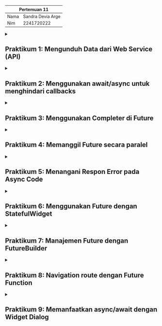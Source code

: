 <table>
    <thead>
        <th style="text-align: center;" colspan="2">Pertemuan 11</th>
    </thead>
    <tbody>
        <tr>
            <td>Nama</td>
            <td>Sandra Devia Arge</td>
        </tr>
        <tr>
            <td>Nim</td>
            <td>2241720222</td>
        </tr>
    </tbody>
</table>

<details>
<summary>

## Praktikum 1: Mengunduh Data dari Web Service (API)
</summary>

### Langkah 1: Membuat Project Baru

Membuat project baru dengan nama `books` dan menambahkan dependencies `http`.

![hasil](/pertemuan_11/img/im1.png)

### Langkah 2: Cek file pubspec.yaml

Memastikan file `pubspec.yaml` sudah terdapat dependencies `http`.

![hasil](/pertemuan_11/img/img2.png)


### Langkah 3: Buka file main.dart

### Soal 1
Tambahkan nama panggilan Anda pada title app sebagai identitas hasil pekerjaan Anda.

![hasil](/pertemuan_11/img/img3.png)

```dart
import 'dart:async';
import 'package:flutter/material.dart';
import 'package:http/http.dart';
import 'package:http/http.dart' as http;

void main() {
  runApp(const MyApp());
}

class MyApp extends StatelessWidget {
  const MyApp({super.key});

  @override
  Widget build(BuildContext context) {
    return MaterialApp(
      title: '2241720222 - Sandra Devia A',
      theme: ThemeData(
        primarySwatch: Colors.blue,
        visualDensity: VisualDensity.adaptivePlatformDensity,
      ),
      home: const FuturePage(),
    );

  }
}

class FuturePage extends StatefulWidget {
  const FuturePage({super.key});

  @override
  State<FuturePage> createState() => _FuturePageState();
} 

class _FuturePageState extends State<FuturePage> {
  String result =  '';
  @override
  Widget build(BuildContext context) {
    return Scaffold(
      appBar: AppBar(
        title: const Text('Back from the Future'),
      ),
      body: Center(
        child: Column(children: [
        const Spacer(),
          ElevatedButton(
            child: const Text('GO!'),
            onPressed: () {},
          ),
          const Spacer(),
          Text(result),
          const Spacer(),
          const CircularProgressIndicator(),
          const Spacer(),
        ]),
      ),
    );
  }
}
```

# Langkah 4: Tambah method getData()

Menambahkan method `getData()` untuk mengambil data dari web service.

![hasil](/pertemuan_11/img/img4.png)

```dart
Future<Response> getData() async {
    const authority = 'www.googleapis.com';
    const path = '/books/v1/volumes/e-ZDDwAAQBAJ';
    Uri url = Uri.https(authority, path);
    return http.get(url);
  }
```

## Soal 2

Carilah judul buku favorit Anda di Google Books, lalu ganti ID buku pada variabel path di kode tersebut.

![hasil](/pertemuan_11/img/img%205.png)
![hasil](/pertemuan_11/img/img6.png)

# Langkah 5: Tambah kode di ElevatedButton

Menambahkan kode untuk memanggil method `getData()` pada ElevatedButton.

```dart
class _FuturePageState extends State<FuturePage> {
  String result =  '';
  @override
  Widget build(BuildContext context) {
    return Scaffold(
      appBar: AppBar(
        title: const Text('Back from the Future'),
      ),
      body: Center(
        child: Column(children: [
        const Spacer(),
          ElevatedButton(
            child: const Text('GO!'),
            onPressed: () {
              setState(() {
                  
                });
                getData().then((value){
                  result = value.body.toString().substring(0,450);
                  setState(() {
                    
                  });
                }).catchError((_){
                  result = 'An error occured';
                  setState(() {});
                });
            },
          ),
          const Spacer(),
          Text(result),
          const Spacer(),
          const CircularProgressIndicator(),
          const Spacer(),
        ]),
      ),
    );
  }
```

![hasil](/pertemuan_11/img/img7.png)

## Soal 3

Jelaskan maksud kode langkah 5 tersebut terkait `substring` dan `catchError`!

Capture hasil praktikum Anda berupa GIF dan lampirkan di README.

> **Jawaban**
`substring` dipakai untuk mengambil bagian tertentu dari sebuah string berdasarkan indeksnya. Sementara itu, `catchError` digunakan untuk menangkap error yang muncul saat kode dijalankan.


![hasil](/pertemuan_11/img/gif/soal3.gif)

</details>

<details>
<summary>

## Praktikum 2: Menggunakan await/async untuk menghindari callbacks
</summary>


### Langkah 1: Buka file main.dart

Menambahkan tiga method di dalam class _FuturePageState.

![hasil](/pertemuan_11/img/img8.png)
```dart
Future<int> returnOneAsync() async {
  await Future.delayed(const Duration(seconds: 3));
  return 1;
}

Future<int> returnTwoAsync() async {
  await Future.delayed(const Duration(seconds: 3));
  return 2;
}

Future<int> returnThreeAsync() async {
  await Future.delayed(const Duration(seconds: 3));
  return 3;
}
```

### Langkah 2: Tambah method count()

Menambahkan method `count()` untuk menghitung.

![hasil](/pertemuan_11/img/img10.png)
```dart
 Future count() async {
        int total = 0;
        total = await returnOneAsync();
        total += await returnTwoAsync();
        total += await returnThreeAsync();
        setState(() {
          result = total.toString();
        });
      }
```

### Langkah 3: Panggil count()

Menambahkan kode untuk memanggil method `count()` pada ElevatedButton.

![hasil](/pertemuan_11/img/img9.png)

### Langkah 4: Run

Menjalankan aplikasi.

![hasil](/pertemuan_11/img/gif/langkah%204.gif)

## Soal 4
Jelaskan maksud kode langkah 1 dan 2 tersebut!

>**Jawaban**
Langkah pertama adalah kode yang akan menghasilkan output berupa angka 1, 2, dan 3, dengan jeda waktu 3 detik di antara tiap angka. Langkah kedua adalah kode yang akan menjalankan proses di langkah pertama, kemudian menampilkan hasilnya.

</details>

<details>
<summary>

## Praktikum 3: Menggunakan Completer di Future
</summary>

### Langkah 1: Buka main.dart

Melakukan import package async.

![hasil](/pertemuan_11/img/img11.png)

### Langkah 2: Tambahkan variabel dan method

Menambahkan variabel late dan method di class _FuturePageState.
```dart
  late Completer completer;

  Future getNumber() {
    completer = Completer<int>();
    calculate();
    return completer.future;
  }

  Future calculate() async {
    await Future.delayed(const Duration(seconds: 5));
    completer.complete(42);
  }
```

![hasil](/pertemuan_11/img/img12.png)

### Langkah 3: Ganti isi kode onPressed()

Mengganti isi kode onPressed() pada ElevatedButton.
```dart
getNumber().then((value) {
                setState(() {
                  result = value.toString();
                });
              });
```

![hasil](/pertemuan_11/img/img13.png)

### Langkah 4: Run

![hasil](/pertemuan_11/img/gif/langkah4soal5.gif)

## Soal 5

Jelaskan maksud kode langkah 2 tersebut!

>**Jawaban**
Kode ini menggunakan Completer untuk mengatur penyelesaian (completion) dari sebuah Future secara manual, memberikan kontrol lebih terhadap kapan dan bagaimana Future tersebut selesai.
>
>- Variabel `completer` dideklarasikan dengan keyword late, yang berarti variabel tersebut akan diinisialisasi sebelum digunakan, namun tidak langsung saat dideklarasikan.
>- Fungsi `getNumber()` bertugas membuat instance baru dari Completer`<int>()`.
>- Di dalamnya, fungsi `calculate()` dipanggil untuk menyelesaikan (complete) proses pada Completer.
>- Akhirnya, completer.future dikembalikan sebagai hasil fungsi. Future ini akan berisi nilai yang diberikan ke Completer setelah prosesnya selesai.
>Dengan pendekatan ini, kode memberikan fleksibilitas untuk menentukan nilai pada Future di waktu yang tepat, sesuai kebutuhan.

### Langkah 5: Ganti method calculate()

Mengganti atau membuat calculate2().

![hasil](/pertemuan_11/img/img14.png)

### Langkah 6: Pindah ke onPressed()

Mengganti isi kode onPressed() pada ElevatedButton.

![hasil](/pertemuan_11/img/img15.png)

## Soal 6
Jelaskan maksud perbedaan kode langkah 2 dengan langkah 5-6 tersebut!

![hasil](/pertemuan_11/img/gif/langkah4soal5.gif)

>**Jawaban**
>Pada **langkah** 2, kode menggunakan `Completer` untuk mengelola penyelesaian (completion) dari sebuah Future secara manual, tetapi tidak menyertakan mekanisme penanganan error. Artinya, jika terjadi kesalahan, kode ini tidak akan menangkap atau mengelolanya.
>
>Sementara itu, pada langkah 5-6, `Completer` digunakan bersama dengan Future.delayed untuk menunda eksekusi selama 5 detik. Kode ini juga dilengkapi dengan try-catch untuk menangani error yang mungkin terjadi. Jika error terdeteksi, completer.completeError() dipanggil untuk menyelesaikan Completer dengan status error, sehingga memungkinkan pengguna untuk menangani masalah tersebut lebih lanjut.

</details>

<details>
<summary>

## Praktikum 4: Memanggil Future secara paralel
</summary>

### Langkah 1: Buka file main.dart

Menambahkan method returnFG ke dalam class _FuturePageState.

![hasil](/pertemuan_11/img/img16.png)

### Langkah 2: Edit onPressed()

Mengedit kode onPressed() pada ElevatedButton.

![hasil](/pertemuan_11/img/img17.png)

### Langkah 3: Run

Hasilnya muncul dalam 3 detik berupa angka 6, lebih cepat dibandingkan praktikum sebelumnya yang membutuhkan waktu hingga 9 detik
## Soal 7

Capture hasil praktikum Anda berupa GIF dan lampirkan di README

### Jawaban

![hasil](/pertemuan_11/img/gif/soal6.gif)

### Langkah 4: Ganti variabel futureGroup

Mengganti variabel futureGroup dengan `Future.wait`.

![hasil](/pertemuan_11/img/img18.png)

## Soal 8

Jelaskan maksud perbedaan kode langkah 1 dan 4!

>**Jawaban**
Pada Langkah 1, digunakan FutureGroup untuk mengelola beberapa Future secara bersamaan. Future ditambahkan satu per satu dengan futureGroup.add() dan ditutup menggunakan futureGroup.close(). Setelah semua Future selesai, hasilnya diproses di dalam then(). FutureGroup cocok untuk kasus di mana Future perlu ditambahkan secara dinamis.
>
>Sementara itu, Langkah 4 menggunakan Future.wait, yang langsung mengeksekusi semua Future dalam bentuk list secara paralel. Future.wait lebih sederhana karena tidak memerlukan proses add() dan close(), sehingga cocok untuk skenario dengan Future yang sudah diketahui.
>
>Perbedaan utama:
>
>- FutureGroup: Fleksibel untuk menambah Future secara dinamis.
>- Future.wait: Lebih ringkas dan efisien untuk Future yang sudah ada dalam list.

</details>
<details>
<summary>

## Praktikum 5: Menangani Respon Error pada Async Code
</summary>

### Langkah 1: Buka file main.dart

Menambahkan method `returnError` ke dalam class _FuturePageState.
```dart
Future returnError() async {
    await Future.delayed(const Duration(seconds: 2));
    throw Exception('Something terrible happened!');
  }
```

![hasil](/pertemuan_11/img/img20.png)

### Langkah 2: ElevatedButton

Ubah kode onPressed() pada ElevatedButton.

![hasil](/pertemuan_11/img/img21.png)

### Langkah 3: Run

Menjalankan aplikasi.

## Soal 9

Capture hasil praktikum Anda berupa GIF dan lampirkan di README.
![hasil](/pertemuan_11/img/gif/soal9.gif)

### Jawaban

Pada bagian debug console akan melihat teks Complete seperti berikut.
![hasil](/pertemuan_11/img/img19.png)

### Langkah 4: Tambah method handleError()

Menambahkan method `handleError` ke dalam class _FuturePageState.
```dart
  Future handleError() async {
      try {
        await returnError();
      }
    catch (error) {
      setState(() {
        result = error.toString();
      });
    }
    finally {
      print('Complete');
    }
  }
```

![hasil](/pertemuan_11/img/img22.png)

## Soal 10

Panggil method handleError() tersebut di ElevatedButton, lalu run. Apa hasilnya? Jelaskan perbedaan kode langkah 1 dan 4!
![hasil](/pertemuan_11/img/img23.png)

>**Jawaban**
>Hasilnya akan mencetak complete di console. Perbedaan antara langkah 1 dan langkah 4 adalah:
>
>- Langkah 1 menggunakan catchError untuk menangkap error yang terjadi dan onComplete untuk menampilkan hasil di console.
>- Langkah 4 memakai try-catch di dalam method returnError untuk menangani error dan finally untuk memastikan hasil tetap ditampilkan di console, bahkan jika terjadi error.

![hasil](/pertemuan_11/img/img24.png)

</details>
<details>
<summary>

## Praktikum 6: Menggunakan Future dengan StatefulWidget
</summary>

### Langkah 1: install plugin geolocator

Menambahkan plugin geolocator dengan mengetik perintah berikut di terminal.

`flutter pub add geolocator`

![hasil](/pertemuan_11/img/img25.png)

### Langkah 2: Tambah permission GPS

Menambahkan permission GPS.
```dart
<uses-permission android:name="android.permission.ACCESS_FINE_LOCATION"/>
<uses-permission android:name="android.permission.ACCESS_COARSE_LOCATION"/>
```
![hasil](/pertemuan_11/img/img26.png)

### Langkah 3: Buat file geolocation.dart

Membuat file geolocation.dart.
![hasil](/pertemuan_11/img/img27.png)

### Langkah 4: Buat StatefulWidget

Buat class LocationScreen di dalam file geolocation.dart.

### Langkah 5: Isi kode geolocation.dart

Isi kode di dalam class LocationScreen.
```dart
import 'package:flutter/material.dart';
import 'package:geolocator/geolocator.dart';

class LocationScreen extends StatefulWidget {
  const LocationScreen({super.key});

  @override
  State<LocationScreen> createState() => _LocationScreenState();
}

class _LocationScreenState extends State<LocationScreen> {
  String myPosition = '';
  @override
  void initState() {
    super.initState();
    getPosition().then((Position myPos) {
      myPosition =
          'Latitude: ${myPos.latitude.toString()} - Longitude: {myPos.longitude.toString()}';
      setState(() {
        myPosition = myPosition;
    });
  });

}
  
  @override
  Widget build(BuildContext context) {
    return Scaffold(
      appBar: AppBar(title: const Text('Current Location')),
      body: Center(child: Text(myPosition)),
    );
  }
  Future<Position> getPosition() async {
    await Geolocator.requestPermission();
    await Geolocator.isLocationServiceEnabled();
    Position? position = await Geolocator.getCurrentPosition();
    return position;
  }
}
```

## Soal 11
Tambahkan nama panggilan Anda pada tiap properti title sebagai identitas pekerjaan Anda.

## Jawaban

![hasil](/pertemuan_11/img/img28.png)

### Langkah 6: Edit main.dart

Panggil screen baru tersebut di file main.dart.

![hasil](/pertemuan_11/img/img29.png)

### Langkah 7: Run

Menjalankan aplikasi.

![hasil](/pertemuan_11/img/img41.png)

### Langkah 8: Tambahkan animasi loading

Menambahkan animasi loading.

```dart
  @override
  Widget build(BuildContext context) {
    final myWidget = myPosition == ''
    ? const CircularProgressIndicator()
    : Text(myPosition);

      return Scaffold(
      appBar: AppBar(title: const Text('Current Location-Astrid')),
      body: Center(child:myWidget),
    );
  }
```

## Soal 12
Jika Anda tidak melihat animasi loading tampil, kemungkinan itu berjalan sangat cepat. Tambahkan delay pada method getPosition() dengan kode await Future.delayed(const Duration(seconds: 3));

```dart
Future<Position> getPosition() async {
    await Geolocator.requestPermission();
    await Geolocator.isLocationServiceEnabled();
    await Future.delayed(const Duration(seconds: 3));
    Position? position = await Geolocator.getCurrentPosition();
    return position;
  }
```

Apakah Anda mendapatkan koordinat GPS ketika run di browser? Mengapa demikian?

Capture hasil praktikum Anda berupa GIF dan lampirkan di README.

> **Jawaban**
Tidak, GPS tidak akan bekerja di browser karena browser tidak memiliki izin untuk mengakses layanan GPS perangkat secara langsung seperti halnya pada device fisik atau emulator mobile.

Hasil run di device.

![hasil](/pertemuan_11/img/gif/soal%2012.gif)

</details>

<details>

<summary>

## Praktikum 7: Manajemen Future dengan FutureBuilder
</summary>

### Langkah 1: Modifikasi method getPosition()

![hasil](/pertemuan_11/img/img31.png)

### Langkah 2: Tambah variabel

Menambahkan variabel position di class _LocationScreenState.

![hasil](/pertemuan_11/img/img32.png)

### Langkah 3: Tambah initState()

Tambah method ini dan set variabel position

```dart
  @override
  void initState() {
    super.initState();
    position = getPosition();
}
```
![hasil](/pertemuan_11/img/img33.png)

### Langkah 4: Edit method build()

Mengedit method build().

```dart
@override
Widget build(BuildContext context) {
  return Scaffold(
    appBar: AppBar(title: const Text('Current Location - Sandra')),
    body: Center(
      child: FutureBuilder<Position>(
        future: position,
        builder: (BuildContext, AsyncSnapshot<Position> snapshot) {
          if (snapshot.connectionState == ConnectionState.waiting) {
            return const CircularProgressIndicator();
          } else if (snapshot.connectionState == ConnectionState.done) {
            return Text(
              snapshot.data.toString()
            );
          }
          else {
            return const Text('');
          }
        },
      ),
    ),
  );
}
```

## Soal 13

Apakah ada perbedaan UI dengan praktikum sebelumnya? Mengapa demikian?

Capture hasil praktikum Anda berupa GIF dan lampirkan di README.

## Jawaban

Tidak, tidak ada perbedaan UI dengan praktikum sebelumnya. Hal ini dikarenakan menggunakan FutureBuilder yang akan menampilkan widget sesuai dengan status Future.

![hasil](/pertemuan_11/img/gif/soal13.gif)

### Langkah 5: Tambah handling error

Menambahkan handling error.

```dart
@override
Widget build(BuildContext context) {
  return Scaffold(
    appBar: AppBar(title: const Text('Current Location - Sandra')),
    body: Center(
      child: FutureBuilder<Position>(
        future: position,
        builder: (BuildContext, AsyncSnapshot<Position> snapshot) {
          if (snapshot.connectionState == ConnectionState.waiting) {
            return const CircularProgressIndicator();
          } else if (snapshot.connectionState == ConnectionState.done) {
            return Text(
              snapshot.data.toString()
            );
          } else if (snapshot.connectionState == ConnectionState.done) {
            if (snapshot.hasError) {
              return const Text('Something terrible happened!');
            }
            return Text(snapshot.data.toString());
          }
          else {
            return const Text('');
          }
        },
      ),
    ),
  );
}
```

## Soal 14
Apakah ada perbedaan UI dengan langkah sebelumnya? Mengapa demikian?

Capture hasil praktikum Anda berupa GIF dan lampirkan di README.

>**Jawaban**
Tidak ada perubahan pada tampilan UI dibandingkan langkah sebelumnya. Hal ini karena menggunakan FutureBuilder, yang akan menampilkan widget berdasarkan status Future dan sudah dilengkapi dengan penanganan error jika terjadi kesalahan.
![hasil](/pertemuan_11/img/gif/7.gif)

</details>

<details>
<summary>

## Praktikum 8: Navigation route dengan Future Function
</summary>

### Langkah 1: Buat file baru navigation_first.dart

Membuat file navigation_first.dart.

![hasil](/pertemuan_11/img/img34.png)

### Langkah 2: Isi kode navigation_first.dart

Isi kode di dalam class NavigationFirstScreen.

![hasil](/pertemuan_11/img/img35.png)

## Soal 15

Tambahkan nama panggilan Anda pada tiap properti title sebagai identitas pekerjaan Anda.

Silakan ganti dengan warna tema favorit Anda.

## Jawaban

![hasil](/pertemuan_11/img/img40.png)

### Langkah 3: Tambah method di class _NavigationFirstState

Menambahkan method `_navigateAndGetColor` di dalam class _NavigationFirstState.

```dart
Future _navigateAndGetColor(BuildContext context) async {
   color = await Navigator.push(context,
        MaterialPageRoute(builder: (context) => const NavigationSecond()),) ?? Colors.blue;
   setState(() {});
   });
}
```

### Langkah 4: Buat file baru navigation_second.dart

Membuat file navigation_second.dart.

### Langkah 5: Buat class NavigationSecond dengan StatefulWidget

Membuat class NavigationSecond dengan StatefulWidget.

```dart
import 'package:flutter/material.dart';

class NavigationSecond extends StatefulWidget {
  const NavigationSecond({super.key});

  @override
  State<NavigationSecond> createState() => _NavigationSecondState();
}

class _NavigationSecondState extends State<NavigationSecond> {
  @override
  Widget build(BuildContext context) {
    Color color;
    return Scaffold(
      appBar: AppBar(
        title: const Text('Navigation Second - Sandra'),
      ),
      body: Center(
        child: Column(
          mainAxisAlignment: MainAxisAlignment.spaceEvenly,
          children: [
            ElevatedButton(
              child: const Text('Red'),
              onPressed: () {
                color = Colors.red.shade700;
                Navigator.pop(context, color);
              },
            ),
            ElevatedButton(
              child: const Text('Green'),
              onPressed: () {
                color = Colors.green.shade700;
                Navigator.pop(context, color);
              },
            ),
            ElevatedButton(
              child: const Text('Blue'),
              onPressed: () {
                color = Colors.blue.shade700;
                Navigator.pop(context, color);
              },
            ),
          ],
        ),
      ),
    );
  }
}
```

### Langkah 6: Edit main.dart

Lakukan edit properti home.

`home: const NavigationFirst(),`

### Langkah 7: Run

Menjalankan aplikasi.

## Soal 16

Cobalah klik setiap button, apa yang terjadi ? Mengapa demikian ?

Capture hasil praktikum Anda berupa GIF dan lampirkan di README.

>**Jawaban**
Ketika tombol Change Color diklik, pengguna akan diarahkan ke halaman kedua. Di halaman kedua, ada 3 tombol yang masing-masing berfungsi untuk mengubah warna latar belakang halaman utama sesuai dengan warna yang dipilih.

Hasil run aplikasi.

![hasil](/pertemuan_11/img/gif/8.gif)

</details>

<details>

<summary>

## Praktikum 9: Memanfaatkan async/await dengan Widget Dialog
</summary>

### Langkah 1: Buat file baru navigation_dialog.dart

Membuat file navigation_dialog.dart.
![hasil](/pertemuan_11/img/img39.png)

### Langkah 2: Isi kode navigation_dialog.dart

menambahkan kode di dalam class NavigationDialogScreen.

```dart
import 'package:flutter/material.dart';

class NavigationDialogScreen extends StatefulWidget {
  const NavigationDialogScreen({super.key});

  @override
  State<NavigationDialogScreen> createState() => _NavigationDialogScreenState();
}

class _NavigationDialogScreenState extends State<NavigationDialogScreen> {
  Color color = Colors.blue.shade700;

  @override
  Widget build(BuildContext context) {
    return Scaffold(
      backgroundColor: color,
      appBar: AppBar(
        title: const Text('Navigation Dialog Screen'),
      ),
      body: Center(
        child: ElevatedButton(
          child: const Text('Change Color'),
          onPressed: () {
          },
        ),
      ),
    );
  }
}
```

### Langkah 3: Tambah method async

Menambahkan method `_showColorDialog` dengan async.

```dart
  _showColorDialog(BuildContext context) async {
  await showDialog(
    barrierDismissible: false,
    context: context,
    builder: (_) {
      return AlertDialog(
        title: const Text('Very important question'),
        content: const Text('Please choose a color'),
        actions: <Widget>[
          TextButton(
            child: const Text('Red'),
            onPressed: () {
              Navigator.pop(context, Colors.red.shade700);
            },
          ),
          TextButton(
            child: const Text('Green'),
            onPressed: () {
              Navigator.pop(context, Colors.green.shade700);
            },
          ),
          TextButton(
            child: const Text('Blue'),
            onPressed: () {
              Navigator.pop(context, Colors.blue.shade700);
            },
          ),
        ],
      );
    },
  );
    setState(() {});
  }
```

### Langkah 4: Panggil method di ElevatedButton

Panggil method `_showColorDialog` di ElevatedButton.

![hasil](/pertemuan_11/img/img38.png)

### Langkah 5: Edit main.dart

Lakukan edit properti home.

`home: const NavigationDialogScreen(),`

### Langkah 6: Run

Menjalankan aplikasi.

## Soal 17

Cobalah klik setiap button, apa yang terjadi ? Mengapa demikian ?

Gantilah 3 warna pada langkah 3 dengan warna favorit Anda!

>**Jawaban**
Saat tombol `Change Color` diklik, akan muncul dialog yang menampilkan 3 tombol. Setiap tombol tersebut berfungsi untuk mengubah warna latar belakang halaman utama sesuai dengan warna yang dipilih.

Mengganti warna menjadi warna favorit.

![hasil](/pertemuan_11/img/img37.png)

Hasil run aplikasi.

![hasil](/pertemuan_11/img/gif/9.gif)

</details>